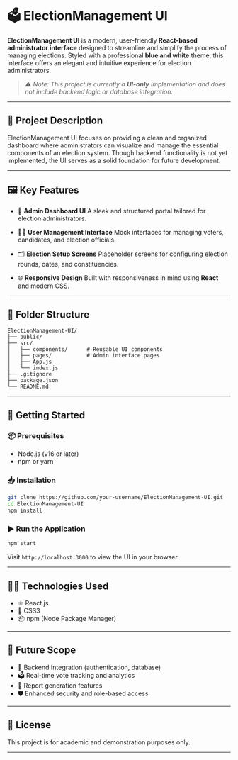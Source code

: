 # 🗳️ ElectionManagement UI

**ElectionManagement UI** is a modern, user-friendly **React-based administrator interface** designed to streamline and simplify the process of managing elections. Styled with a professional **blue and white** theme, this interface offers an elegant and intuitive experience for election administrators.

> ⚠️ *Note: This project is currently a **UI-only** implementation and does not include backend logic or database integration.*

---

## 🎯 Project Description

ElectionManagement UI focuses on providing a clean and organized dashboard where administrators can visualize and manage the essential components of an election system. Though backend functionality is not yet implemented, the UI serves as a solid foundation for future development.

---

## 🖼️ Key Features

* 💠 **Admin Dashboard UI**
  A sleek and structured portal tailored for election administrators.

* 🧑‍💼 **User Management Interface**
  Mock interfaces for managing voters, candidates, and election officials.

* 🗂️ **Election Setup Screens**
  Placeholder screens for configuring election rounds, dates, and constituencies.

* 🌐 **Responsive Design**
  Built with responsiveness in mind using **React** and modern CSS.

---

## 📁 Folder Structure

```
ElectionManagement-UI/
├── public/
├── src/
│   ├── components/      # Reusable UI components
│   ├── pages/           # Admin interface pages
│   ├── App.js
│   └── index.js
├── .gitignore
├── package.json
└── README.md
```

---

## 🚀 Getting Started

### 📦 Prerequisites

* Node.js (v16 or later)
* npm or yarn

### 📥 Installation

```bash
git clone https://github.com/your-username/ElectionManagement-UI.git
cd ElectionManagement-UI
npm install
```

### ▶️ Run the Application

```bash
npm start
```

Visit `http://localhost:3000` to view the UI in your browser.

---

## 🧑‍💻 Technologies Used

* ⚛️ React.js
* 🎨 CSS3
* 📦 npm (Node Package Manager)

---

## 📌 Future Scope

* 🔐 Backend Integration (authentication, database)
* 🗳️ Real-time vote tracking and analytics
* 📄 Report generation features
* 🛡️ Enhanced security and role-based access

---

## 📜 License

This project is for academic and demonstration purposes only.

---

